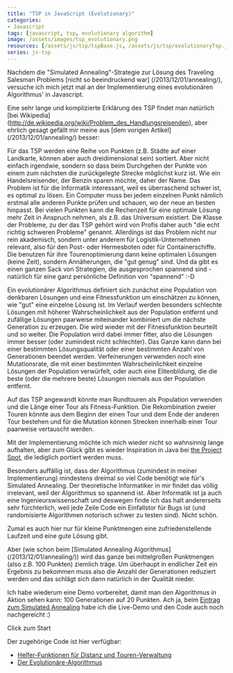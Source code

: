 ```yaml
---
title: "TSP in JavaScript (Evolutionary)"
categories:
- Javascript
tags: [javascript, tsp, evolutionary algorithm]
image: /assets/images/tsp_evolutionary.png
resources: [/assets/js/tsp/tspBase.js, /assets/js/tsp/evolutionaryTsp.js]
series: js-tsp
---
```

Nachdem die "Simulated Annealing"-Strategie zur Lösung des Traveling Salesman Problems [nicht so beeindruckend war] (/2013/12/01/annealing/), versuche ich mich jetzt mal an der Implementierung eines evolutionären Algorithmus' in Javascript.

Eine sehr lange und komplizierte Erklärung des TSP findet man natürlich [bei Wikipedia] (http://de.wikipedia.org/wiki/Problem_des_Handlungsreisenden), aber ehrlich gesagt gefällt mir meine aus [dem vorigen Artikel] (/2013/12/01/annealing/) besser:

>
Für das TSP werden eine Reihe von Punkten (z.B. Städte auf einer Landkarte, können aber auch dreidimensional sein) sortiert. Aber nicht einfach irgendwie, sondern so dass beim Durchgehen der Punkte von einem zum nächsten die zurückgelegte Strecke möglichst kurz ist. Wie ein Handelsreisender, der Benzin sparen möchte, daher der Name. Das Problem ist für die Informatik interessant, weil es überraschend schwer ist, es optimal zu lösen. Ein Computer muss bei jedem einzelnen Punkt nämlich erstmal alle anderen Punkte prüfen und schauen, wo der neue an besten hinpasst. Bei vielen Punkten kann die Rechenzeit für eine optimale Lösung mehr Zeit in Anspruch nehmen, als z.B. das Universum existiert. Die Klasse der Probleme, zu der das TSP gehört wird von Profis daher auch "die echt richtig schweren Probleme" genannt. Allerdings ist das Problem nicht nur rein akademisch, sondern unter anderem für Logistik-Unternehmen relevant, also für den Post- oder Hermesboten oder für Containerschiffe. Die benutzen für ihre Tourenoptimierung dann keine optimalen Lösungen (keine Zeit), sondern Annäherungen, die "gut genug" sind. Und da gibt es einen ganzen Sack von Strategien, die ausgesprochen spannend sind - natürlich für eine ganz persönliche Definition von "spannend" :-D

Ein evolutionärer Algorithmus definiert sich zunächst eine Population von denkbaren Lösungen und eine Fitnessfunktion um einschätzen zu können, wie "gut" eine einzelne Lösung ist. Im Verlauf werden besonders schlechte Lösungen mit höherer Wahrscheinlichkeit aus der Population entfernt und zufällige Lösungen paarweise miteinander kombiniert um die nächste Generation zu erzeugen. Die wird wieder mit der Fitnessfunktion beurteilt und so weiter. Die Population wird dabei immer fitter, also die Lösungen immer besser (oder zumindest nicht schlechter). Das Ganze kann dann bei einer bestimmten Lösungsqualität oder einer bestimmten Anzahl von Generationen beendet werden. Verfeinerungen verwenden noch eine Mutationsrate, die mit einer bestimmten Wahrscheinlichkeit einzelne Lösungen der Population verwürfelt, oder auch eine Elitenbildung, die die beste (oder die mehrere beste) Lösungen niemals aus der Population entfernt.

Auf das TSP angewandt könnte man Rundtouren als Population verwenden und die Länge einer Tour als Fitness-Funktion. Die Rekombination zweier Touren könnte aus dem Beginn der einen Tour und dem Ende der anderen Tour bestehen und für die Mutation können Strecken innerhalb einer Tour paarweise vertauscht werden.

Mit der Implementierung möchte ich mich wieder nicht so wahnsinnig lange aufhalten, aber zum Glück gibt es wieder Inspiration in Java bei [the Project Spot](http://www.theprojectspot.com/tutorial_post/applying-a-genetic-algorithm-to-the-travelling-salesman-problem/5), die lediglich portiert werden muss.

Besonders auffällig ist, dass der Algorithmus (zumindest in meiner Implementierung) mindestens dreimal so viel Code benötigt wie für's Simulated Annealing. Der theoretische Informatiker in mir findet das völlig irrelevant, weil der Algorithmus so spannend ist. Aber Informatik ist ja auch eine Ingenieurswissenschaft und deswegen finde ich das halt andererseits sehr fürchterlich, weil jede Zeile Code ein Einfallstor für Bugs ist (und randomisierte Algorithmen notorisch schwer zu testen sind). Nicht schön.

Zumal es auch hier nur für kleine Punktmengen eine zufriedenstellende Laufzeit und eine gute Lösung gibt.

Aber (wie schon beim [Simulated Annealing Algorithmus] (/2013/12/01/annealing/)) wird das ganze bei mittelgroßen Punktmengen (also z.B. 100 Punkten) ziemlich träge. Um überhaupt in endlicher Zeit ein Ergebnis zu bekommen muss also die Anzahl der Generationen reduziert werden und das schlägt sich dann natürlich in der Qualität nieder.

Ich habe wiederum eine Demo vorbereitet, damit man den Algorithmus in Aktion sehen kann: 100 Generationen auf 20 Punkten. Ach ja, beim [Eintrag zum Simulated Annealing](/2013/12/01/annealing/) habe ich die Live-Demo und den Code auch noch nachgereicht :)

<span class="target"></span>
<span class="btn" onclick="halfdane.tsp.evolutionaryTest(); return false;">Click zum Start</span>

Der zugehörige Code ist hier verfügbar:

- [Helfer-Funktionen für Distanz und Touren-Verwaltung](/assets/js/tsp/tspBase.js)
- [Der Evolutionäre-Algorithmus](/assets/js/tsp/evolutionaryTsp.js)
